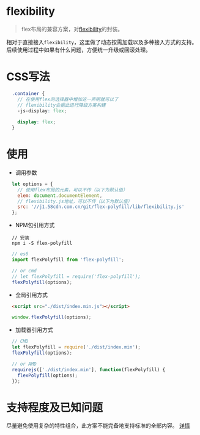 # flexibility
> flex布局的兼容方案，对[flexibility](https://github.com/jonathantneal/flexibility)的封装。

相对于直接接入`flexibility`，这里做了动态按需加载以及多种接入方式的支持。
后续使用过程中如果有什么问题，方便统一升级或回滚处理。

# CSS写法
```scss
  .container {
    // 在使用flex的选择器中增加这一声明就可以了
    // flexibility会据此进行降级方案构建
  	-js-display: flex;
  	
  	display: flex;
  }
```

# 使用
- 调用参数
```js
  let options = {
    // 使用flex布局的元素，可以不传（以下为默认值）
    elem: document.documentElement,
    // flexibility.js地址，可以不传（以下为默认值）
    src: '//j1.58cdn.com.cn/git/flex-polyfill/lib/flexibility.js'
  };
```

- NPM包引用方式
```shell
  // 安装
  npm i -S flex-polyfill
```
```js
  // es6
  import flexPolyfill from 'flex-polyfill';

  // or cmd
  // let flexPolyfill = require('flex-polyfill');
  flexPolyfill(options);
```

- 全局引用方式
```html
  <script src="./dist/index.min.js"></script>
```

```js
  window.flexPolyfill(options);
```

- 加载器引用方式
```js
  // CMD
  let flexPolyfill = require('./dist/index.min');
  flexPolyfill(options);    

  // or AMD
  requirejs(['./dist/index.min'], function(flexPolyfill) {
    flexPolyfill(options);
  });
```

# 支持程度及已知问题
尽量避免使用复杂的特性组合，此方案不能完备地支持标准的全部内容。
[详情](https://github.com/jonathantneal/flexibility/blob/master/SUPPORT.md)